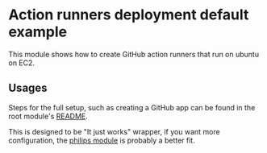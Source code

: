 # Action runners deployment default example

This module shows how to create GitHub action runners that run on ubuntu on EC2.

## Usages

Steps for the full setup, such as creating a GitHub app can be found in the root module's [README](../../README.md).

This is designed to be "It just works" wrapper, if you want more configuration, the [philips module](https://raw.githubusercontent.com/philips-labs/terraform-aws-github-runner) is probably a better
fit.
